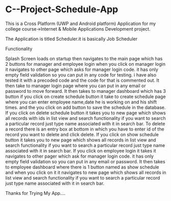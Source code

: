 # C--Project-Schedule-App
This is a Cross Platform (UWP and Android platform) Application for my college course->Internet & Mobile Applications Development project.

The Application is titled Scheduler.it is basically Job Scheduler

Functionality

Splash Screen loads on startup then navigates to the main page which has 2 buttons for manager and employee login when you click on
manager login it navigates to other page which asks for manager login code. it has only empty field validation so you can put in any code
for testing. i have also tested it with a precoded code and the code for that is commented out.
It then take to manager login page where you can put in any email or password to move forward.
It then takes to manager dashboard which has 3 button if you click on create schedule button it take to create schedule page where you
can enter employee name,date he is working on and his shift times. and the you click on add button to save the schedule in the database.
If you click on delete schedule button it takes you to new page which shows all records with ids in list view and search functionality
if you want to search a particular record just type name associated with it in search bar.
To delete a record there is an entry box at bottom in which you have to enter id of the record you want to delete and click delete.
If you click on show schedule button it takes you to new page which shows all records in list view and search functionality
if you want to search a particular record just type name associated with it in search bar.
If you click on employee login it takes it navigates to other pager which ask for manager login code. it has only empty field validation
so you can put in any email or password.
It then takes to employee dashboard where there is 1 button named as show schedule and when you click on it it navigates to new page which 
shows all records in list view and search functionality
if you want to search a particular record just type name associated with it in search bar.

Thanks for Trying My App....
